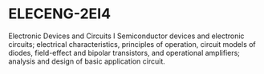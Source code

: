 # ELECENG-2EI4
Electronic Devices and Circuits I
Semiconductor devices and electronic circuits; electrical characteristics, principles of operation, circuit models of diodes, field-effect and bipolar transistors, and operational amplifiers; analysis and design of basic application circuit.
